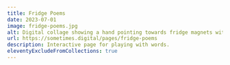 ```yaml
---
title: Fridge Poems
date: 2023-07-01
image: fridge-poems.jpg
alt: Digital collage showing a hand pointing towards fridge magnets with the words "fridge poems".
url: https://sometimes.digital/pages/fridge-poems
description: Interactive page for playing with words.
eleventyExcludeFromCollections: true
---
```

